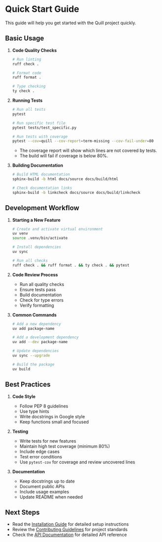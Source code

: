 # Quick Start Guide

This guide will help you get started with the Quill project quickly.

## Basic Usage

1. **Code Quality Checks**
   ```bash
   # Run linting
   ruff check .

   # Format code
   ruff format .

   # Type checking
   ty check .
   ```

2. **Running Tests**
   ```bash
   # Run all tests
   pytest

   # Run specific test file
   pytest tests/test_specific.py

   # Run tests with coverage
   pytest --cov=quill --cov-report=term-missing --cov-fail-under=80
   ```
   - The coverage report will show which lines are not covered by tests.
   - The build will fail if coverage is below 80%.

3. **Building Documentation**
   ```bash
   # Build HTML documentation
   sphinx-build -b html docs/source docs/build/html

   # Check documentation links
   sphinx-build -b linkcheck docs/source docs/build/linkcheck
   ```

## Development Workflow

1. **Starting a New Feature**
   ```bash
   # Create and activate virtual environment
   uv venv
   source .venv/bin/activate

   # Install dependencies
   uv sync

   # Run all checks
   ruff check . && ruff format . && ty check . && pytest
   ```

2. **Code Review Process**
   - Run all quality checks
   - Ensure tests pass
   - Build documentation
   - Check for type errors
   - Verify formatting

3. **Common Commands**
   ```bash
   # Add a new dependency
   uv add package-name

   # Add a development dependency
   uv add --dev package-name

   # Update dependencies
   uv sync --upgrade

   # Build the package
   uv build
   ```

## Best Practices

1. **Code Style**
   - Follow PEP 8 guidelines
   - Use type hints
   - Write docstrings in Google style
   - Keep functions small and focused

2. **Testing**
   - Write tests for new features
   - Maintain high test coverage (minimum 80%)
   - Include edge cases
   - Test error conditions
   - Use `pytest-cov` for coverage and review uncovered lines

3. **Documentation**
   - Keep docstrings up to date
   - Document public APIs
   - Include usage examples
   - Update README when needed

## Next Steps

- Read the [Installation Guide](installation.md) for detailed setup instructions
- Review the [Contributing Guidelines](contributing.md) for project standards
- Check the [API Documentation](../api/index.html) for detailed API reference 